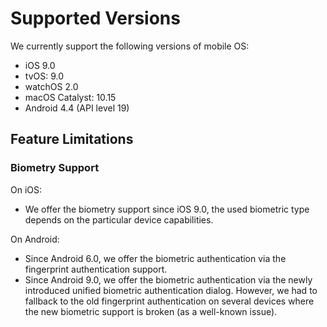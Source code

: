 # Supported Versions

We currently support the following versions of mobile OS:

- iOS 9.0
- tvOS: 9.0
- watchOS 2.0
- macOS Catalyst: 10.15
- Android 4.4 (API level 19)

## Feature Limitations

### Biometry Support

On iOS:

- We offer the biometry support since iOS 9.0, the used biometric type depends on the particular device capabilities.

On Android:

- Since Android 6.0, we offer the biometric authentication via the fingerprint authentication support.
- Since Android 9.0, we offer the biometric authentication via the newly introduced unified biometric authentication dialog. However, we had to fallback to the old fingerprint authentication on several devices where the new biometric support is broken (as a well-known issue).
